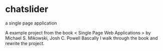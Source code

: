 # chatslider
a single page application

A example project from the book < Single Page Web Applications > by Michael S. Mikowski, Josh C. Powell
Bascally I walk through the book and rewrite the project.
